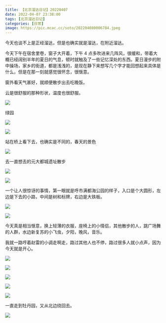```yaml
---
title: 【北京溜达日记】20220407
date: 2022-04-07 23:38:00
tags: [北京溜达日记]
categories: [日常]
image: https://pic.mcac.cc/soto/202204080006784.jpeg
---
```


今天也谈不上是正经溜达，但是也确实就是溜达，在附近溜达。

今天下午在宿舍里卷，窗子大开着，下午 4 点多吹进来几阵风，很缓和，带着大概已经阔别半年的夏日的气息，顿时就触及了一些记忆深处的东西。夏日漫步的附中操场，家乡的街道，都是浅浅的，是现在静下来想写几个字才能回想起来具体是什么，但是在那一刻就感觉很怀念，很惬意。

窗外看天气甚好，就顺便散步出去吃晚饭。

云是很舒服的那种形状，温度也很舒服。

![](https://pic.mcac.cc/soto/202204080000859.jpeg)

绿园

![](https://pic.mcac.cc/soto/202204080000234.jpeg)

![](https://pic.mcac.cc/soto/202204080000907.jpeg)

站在桥上看下去，也确实是不同的，春天的景色

![](https://pic.mcac.cc/soto/202204080000809.jpeg)

去一直想去的元大都城遗址散步

![](https://pic.mcac.cc/soto/202204080002978.jpeg)

![](https://pic.mcac.cc/soto/202204080002693.jpeg)

一个让人很惊讶的事情，第一眼就是呼市满都海公园的样子，入口是个大圆形，左边是下去的小路，中间是树和标牌，右边是大铁板。

![](https://pic.mcac.cc/soto/202204080004336.jpeg)

![](https://pic.mcac.cc/soto/202204080005015.jpeg)

今天真是相当惬意，换上轻薄的衣服，座椅上的小情侣，其他散步的人，跳广场舞的人群，水边新复苏的小飞虫，夕阳，晚风，音乐。

我就一路哼着赵雷的小调走啊走，路过其他人也不停，路过很多人就小点声，因为今天就是开心。

![](https://pic.mcac.cc/soto/202204080006537.jpeg)

![](https://pic.mcac.cc/soto/202204080006502.jpeg)

![](https://pic.mcac.cc/soto/202204080006784.jpeg)

![](https://pic.mcac.cc/soto/202204080006465.jpeg)

![](https://pic.mcac.cc/soto/202204080006430.jpeg)

一直走到牡丹园，又从北边绕回去。

![](https://pic.mcac.cc/soto/202204080006655.jpeg)
